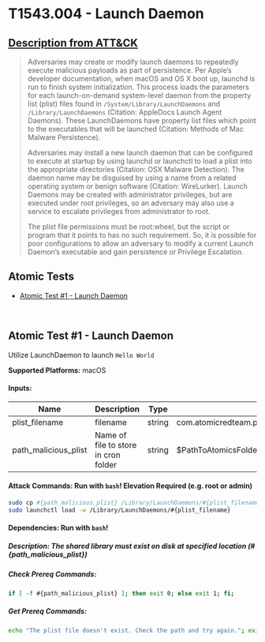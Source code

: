 # T1543.004 - Launch Daemon
## [Description from ATT&CK](https://attack.mitre.org/techniques/T1543/004)
<blockquote>Adversaries may create or modify launch daemons to repeatedly execute malicious payloads as part of persistence. Per Apple’s developer documentation, when macOS and OS X boot up, launchd is run to finish system initialization. This process loads the parameters for each launch-on-demand system-level daemon from the property list (plist) files found in <code>/System/Library/LaunchDaemons</code> and <code>/Library/LaunchDaemons</code> (Citation: AppleDocs Launch Agent Daemons). These LaunchDaemons have property list files which point to the executables that will be launched (Citation: Methods of Mac Malware Persistence). 

Adversaries may install a new launch daemon that can be configured to execute at startup by using launchd or launchctl to load a plist into the appropriate directories  (Citation: OSX Malware Detection). The daemon name may be disguised by using a name from a related operating system or benign software (Citation: WireLurker). Launch Daemons may be created with administrator privileges, but are executed under root privileges, so an adversary may also use a service to escalate privileges from administrator to root. 

The plist file permissions must be root:wheel, but the script or program that it points to has no such requirement. So, it is possible for poor configurations to allow an adversary to modify a current Launch Daemon’s executable and gain persistence or Privilege Escalation. </blockquote>

## Atomic Tests

- [Atomic Test #1 - Launch Daemon](#atomic-test-1---launch-daemon)


<br/>

## Atomic Test #1 - Launch Daemon
Utilize LaunchDaemon to launch `Hello World`

**Supported Platforms:** macOS




#### Inputs:
| Name | Description | Type | Default Value | 
|------|-------------|------|---------------|
| plist_filename | filename | string | com.atomicredteam.plist|
| path_malicious_plist | Name of file to store in cron folder | string | $PathToAtomicsFolder/T1543.004/src/atomicredteam_T1543_004.plist|


#### Attack Commands: Run with `bash`!  Elevation Required (e.g. root or admin) 


```bash
sudo cp #{path_malicious_plist} /Library/LaunchDaemons/#{plist_filename}
sudo launchctl load -w /Library/LaunchDaemons/#{plist_filename}
```




#### Dependencies:  Run with `bash`!
##### Description: The shared library must exist on disk at specified location (#{path_malicious_plist})
##### Check Prereq Commands:
```bash
if [ -f #{path_malicious_plist} ]; then exit 0; else exit 1; fi; 
```
##### Get Prereq Commands:
```bash
echo "The plist file doesn't exist. Check the path and try again."; exit 1;
```




<br/>
